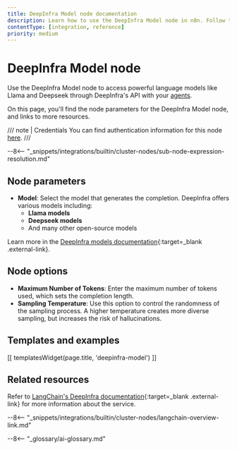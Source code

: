```yaml
---
title: DeepInfra Model node documentation
description: Learn how to use the DeepInfra Model node in n8n. Follow technical documentation to integrate DeepInfra Model node into your workflows.
contentType: [integration, reference]
priority: medium
---
```


# DeepInfra Model node

Use the DeepInfra Model node to access powerful language models like Llama and Deepseek through DeepInfra's API with your [agents](/glossary.md#ai-agent).

On this page, you'll find the node parameters for the DeepInfra Model node, and links to more resources.

/// note | Credentials
You can find authentication information for this node [here](/integrations/builtin/credentials/deepinfra.md).
///

--8<-- "_snippets/integrations/builtin/cluster-nodes/sub-node-expression-resolution.md"

## Node parameters

* **Model**: Select the model that generates the completion. DeepInfra offers various models including:
	* **Llama models**
	* **Deepseek models**
	* And many other open-source models

Learn more in the [DeepInfra models documentation](https://deepinfra.com/docs/models){:target=_blank .external-link}.

## Node options

* **Maximum Number of Tokens**: Enter the maximum number of tokens used, which sets the completion length.
* **Sampling Temperature**: Use this option to control the randomness of the sampling process. A higher temperature creates more diverse sampling, but increases the risk of hallucinations.

## Templates and examples

<!-- see https://www.notion.so/n8n/Pull-in-templates-for-the-integrations-pages-37c716837b804d30a33b47475f6e3780 -->
[[ templatesWidget(page.title, 'deepinfra-model') ]]

## Related resources

Refer to [LangChain's DeepInfra documentation](https://js.langchain.com/docs/integrations/llms/deep_infra/){:target=_blank .external-link} for more information about the service.

--8<-- "_snippets/integrations/builtin/cluster-nodes/langchain-overview-link.md"

--8<-- "_glossary/ai-glossary.md" 